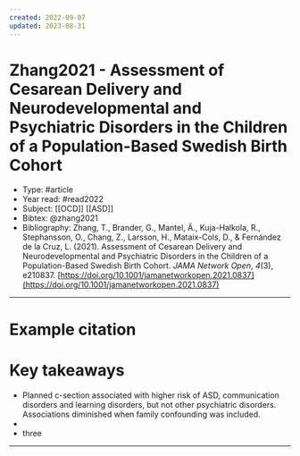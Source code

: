 ```yaml
---
created: 2022-09-07
updated: 2023-08-31
---
```

# Zhang2021 - Assessment of Cesarean Delivery and Neurodevelopmental and Psychiatric Disorders in the Children of a Population-Based Swedish Birth Cohort

* Type: #article
* Year read: #read2022
* Subject: [[OCD]] [[ASD]]
* Bibtex: @zhang2021
* Bibliography: Zhang, T., Brander, G., Mantel, Ä., Kuja-Halkola, R., Stephansson, O., Chang, Z., Larsson, H., Mataix-Cols, D., & Fernández de la Cruz, L. (2021). Assessment of Cesarean Delivery and Neurodevelopmental and Psychiatric Disorders in the Children of a Population-Based Swedish Birth Cohort. _JAMA Network Open_, _4_(3), e210837. [https://doi.org/10.1001/jamanetworkopen.2021.0837](https://doi.org/10.1001/jamanetworkopen.2021.0837)
---
# Example citation


# Key takeaways
* Planned c-section associated with higher risk of ASD, communication disorders and learning disorders, but not other psychiatric disorders. Associations diminished when family confounding was included.
* 
* three

---